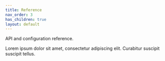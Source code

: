 ```yaml
---
title: Reference
nav_order: 3
has_children: true
layout: default
---
```


API and configuration reference.

Lorem ipsum dolor sit amet, consectetur adipiscing elit. Curabitur suscipit suscipit tellus.


